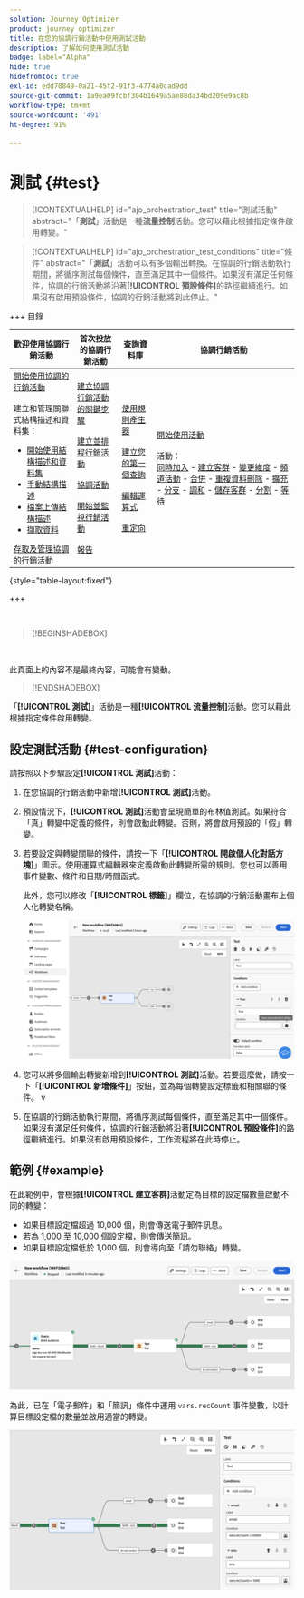 ```yaml
---
solution: Journey Optimizer
product: journey optimizer
title: 在您的協調行銷活動中使用測試活動
description: 了解如何使用測試活動
badge: label="Alpha"
hide: true
hidefromtoc: true
exl-id: edd70849-0a21-45f2-91f3-4774a0cad9dd
source-git-commit: 1a9ea09fcbf304b1649a5ae88da34bd209e9ac8b
workflow-type: tm+mt
source-wordcount: '491'
ht-degree: 91%

---
```


# 測試 {#test}

>[!CONTEXTUALHELP]
>id="ajo_orchestration_test"
>title="測試活動"
>abstract="「**測試**」活動是一種&#x200B;**流量控制**&#x200B;活動。您可以藉此根據指定條件啟用轉變。"

>[!CONTEXTUALHELP]
>id="ajo_orchestration_test_conditions"
>title="條件"
>abstract="「**測試**」活動可以有多個輸出轉換。在協調的行銷活動執行期間，將循序測試每個條件，直至滿足其中一個條件。如果沒有滿足任何條件，協調的行銷活動將沿著&#x200B;**[!UICONTROL 預設條件]**&#x200B;的路徑繼續進行。如果沒有啟用預設條件，協調的行銷活動將到此停止。"

+++ 目錄

| 歡迎使用協調行銷活動 | 首次投放的協調行銷活動 | 查詢資料庫 | 協調行銷活動 |
|---|---|---|---|
| [開始使用協調的行銷活動](../gs-orchestrated-campaigns.md)<br/><br/>建立和管理關聯式結構描述和資料集：</br> <ul><li>[開始使用結構描述和資料集](../gs-schemas.md)</li><li>[手動結構描述](../manual-schema.md)</li><li>[檔案上傳結構描述](../file-upload-schema.md)</li><li>[擷取資料](../ingest-data.md)</li></ul>[存取及管理協調的行銷活動](../access-manage-orchestrated-campaigns.md) | [建立協調行銷活動的關鍵步驟](../gs-campaign-creation.md)<br/><br/>[建立並排程行銷活動](../create-orchestrated-campaign.md)<br/><br/>[協調活動](../orchestrate-activities.md)<br/><br/>[開始並監視行銷活動](../start-monitor-campaigns.md)<br/><br/>[報告](../reporting-campaigns.md) | [使用規則產生器](../orchestrated-rule-builder.md)<br/><br/>[建立您的第一個查詢](../build-query.md)<br/><br/>[編輯運算式](../edit-expressions.md)<br/><br/>[重定向](../retarget.md) | [開始使用活動](about-activities.md)<br/><br/>活動：<br/>[同時加入](and-join.md) - [建立客群](build-audience.md) - [變更維度](change-dimension.md) - [頻道活動](channels.md) - [合併](combine.md) - [重複資料刪除](deduplication.md) - [擴充](enrichment.md) - [分支](fork.md) - [調和](reconciliation.md) - [儲存客群](save-audience.md) - [分割](split.md) - [等待](wait.md) |

{style="table-layout:fixed"}

+++

<br/>

>[!BEGINSHADEBOX]

</br>

此頁面上的內容不是最終內容，可能會有變動。

>[!ENDSHADEBOX]

「**[!UICONTROL 測試]**」活動是一種&#x200B;**[!UICONTROL 流量控制]**&#x200B;活動。您可以藉此根據指定條件啟用轉變。

## 設定測試活動 {#test-configuration}

請按照以下步驟設定&#x200B;**[!UICONTROL 測試]**&#x200B;活動：

1. 在您協調的行銷活動中新增&#x200B;**[!UICONTROL 測試]**&#x200B;活動。

1. 預設情況下，**[!UICONTROL 測試]**&#x200B;活動會呈現簡單的布林值測試。如果符合「真」轉變中定義的條件，則會啟動此轉變。否則，將會啟用預設的「假」轉變。

1. 若要設定與轉變關聯的條件，請按一下「**[!UICONTROL 開啟個人化對話方塊]**」圖示。使用運算式編輯器來定義啟動此轉變所需的規則。您也可以善用事件變數、條件和日期/時間函式。

   此外，您可以修改「**[!UICONTROL 標籤]**」欄位，在協調的行銷活動畫布上個人化轉變名稱。

   ![](../assets/workflow-test-default.png)

1. 您可以將多個輸出轉變新增到&#x200B;**[!UICONTROL 測試]**&#x200B;活動。若要這麼做，請按一下「**[!UICONTROL 新增條件]**」按鈕，並為每個轉變設定標籤和相關聯的條件。
v
1. 在協調的行銷活動執行期間，將循序測試每個條件，直至滿足其中一個條件。如果沒有滿足任何條件，協調的行銷活動將沿著&#x200B;**[!UICONTROL 預設條件]**&#x200B;的路徑繼續進行。如果沒有啟用預設條件，工作流程將在此時停止。

## 範例 {#example}

在此範例中，會根據&#x200B;**[!UICONTROL 建立客群]**&#x200B;活動定為目標的設定檔數量啟動不同的轉變：

* 如果目標設定檔超過 10,000 個，則會傳送電子郵件訊息。
* 若為 1,000 至 10,000 個設定檔，則會傳送簡訊。
* 如果目標設定檔低於 1,000 個，則會導向至「請勿聯絡」轉變。

![](../assets/workflow-test-example.png)

為此，已在「電子郵件」和「簡訊」條件中運用 `vars.recCount` 事件變數，以計算目標設定檔的數量並啟用適當的轉變。

![](../assets/workflow-test-example-config.png)
